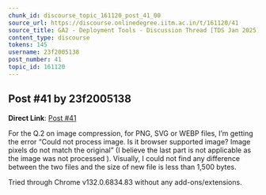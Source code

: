 ```yaml
---
chunk_id: discourse_topic_161120_post_41_00
source_url: https://discourse.onlinedegree.iitm.ac.in/t/161120/41
source_title: GA2 - Deployment Tools - Discussion Thread [TDS Jan 2025]
content_type: discourse
tokens: 145
username: 23f2005138
post_number: 41
topic_id: 161120
---
```


## Post #41 by 23f2005138

**Direct Link**: [Post #41](https://discourse.onlinedegree.iitm.ac.in/t/161120/41)

For the Q.2 on image compression, for PNG, SVG or WEBP files, I’m getting the error “Could not process image. Is it browser supported image? Image pixels do not match the original” (I believe the last part is not applicable as the image was not processed ). Visually, I could not find any difference between the two files and the size of new file is less than 1,500 bytes.

Tried through Chrome v132.0.6834.83 without any add-ons/extensions.
